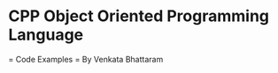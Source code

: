 CPP Object Oriented Programming Language
========================================
= Code Examples =
By Venkata Bhattaram
